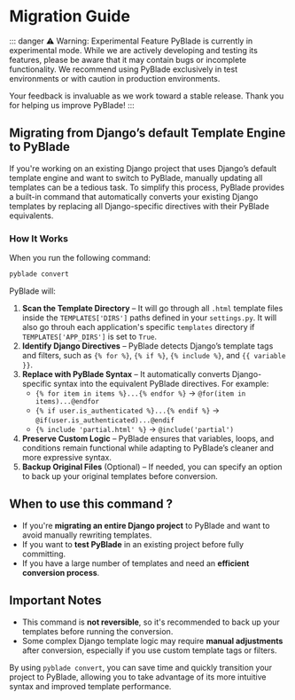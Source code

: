 # Migration Guide

::: danger ⚠️ Warning: Experimental Feature
PyBlade is currently in experimental mode. While we are actively developing and testing its features, please be aware that it may contain bugs or incomplete functionality. We recommend using PyBlade exclusively in test environments or with caution in production environments.

Your feedback is invaluable as we work toward a stable release. Thank you for helping us improve PyBlade!
:::

## Migrating from Django’s default Template Engine to PyBlade  

If you're working on an existing Django project that uses Django’s default template engine and want to switch to PyBlade, manually updating all templates can be a tedious task. To simplify this process, PyBlade provides a built-in command that automatically converts your existing Django templates by replacing all Django-specific directives with their PyBlade equivalents.  

### How It Works  

When you run the following command:  

```bash
pyblade convert
```  

PyBlade will:  
1. **Scan the Template Directory** – It will go through all `.html` template files inside the `TEMPLATES['DIRS']` paths defined in your `settings.py`. It will also go throuh each application's specific `templates` directory if `TEMPLATES['APP_DIRS']` is set to `True`.
2. **Identify Django Directives** – PyBlade detects Django’s template tags and filters, such as `{% for %}`, `{% if %}`, `{% include %}`, and <span v-pre>`{{ variable }}`</span>.  
3. **Replace with PyBlade Syntax** – It automatically converts Django-specific syntax into the equivalent PyBlade directives. For example:  
   - `{% for item in items %}...{% endfor %}` → `@for(item in items)...@endfor`  
   - `{% if user.is_authenticated %}...{% endif %}` → `@if(user.is_authenticated)...@endif`  
   - `{% include 'partial.html' %}` → `@include('partial')`  
4. **Preserve Custom Logic** – PyBlade ensures that variables, loops, and conditions remain functional while adapting to PyBlade’s cleaner and more expressive syntax.  
5. **Backup Original Files** (Optional) – If needed, you can specify an option to back up your original templates before conversion.  

## When to use this command ?
 
- If you're **migrating an entire Django project** to PyBlade and want to avoid manually rewriting templates.  
- If you want to **test PyBlade** in an existing project before fully committing.  
- If you have a large number of templates and need an **efficient conversion process**.  

## Important Notes 

- This command is **not reversible**, so it's recommended to back up your templates before running the conversion.  
- Some complex Django template logic may require **manual adjustments** after conversion, especially if you use custom template tags or filters.

By using `pyblade convert`, you can save time and quickly transition your project to PyBlade, allowing you to take advantage of its more intuitive syntax and improved template performance.